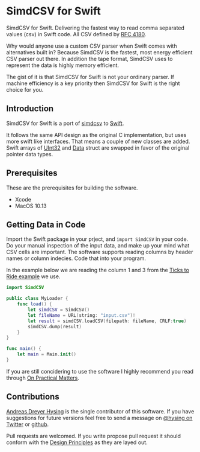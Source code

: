 # SimdCSV for Swift

SimdCSV for Swift. Delivering the fastest way to read comma separated values (csv) in Swift code.
All CSV defined by [RFC 4180](https://tools.ietf.org/html/rfc4180).

Why would anyone use a custom CSV parser when Swift comes with alternatives built in? Because SimdCSV is the fastest, most energy efficient CSV parser out there. In addition the tape format, SimdCSV uses to represent the data is highly memory efficient.

The gist of it is that SimdCSV for Swift is not your ordinary parser. If machine efficiency is a key priority then SimdCSV for Swift is the right choice for you.

## Introduction

SimdCSV for Swift is a port of [simdcsv](https://github.com/geofflangdale/simdcsv) to [Swift](https://swift.org/).

It follows the same API design as the original C implementation, but uses more swift like interfaces. That means a couple of new classes are added. Swift arrays of [UInt32](https://developer.apple.com/documentation/swift/uint32) and [Data](https://developer.apple.com/documentation/foundation/data) struct are swapped in favor of the original pointer data types.

## Prerequisites

These are the prerequisites for building the software.

* Xcode
* MacOS 10.13

## Getting Data in Code

Import the Swift package in your prject, and `import SimdCSV` in your code. Do your manual inspection of the input data, and make up your mind what CSV cells are important. The software supports reading columns by header names or column indecies. Code that into your program.

In the example below we are reading the column 1 and 3 from the [Ticks to Ride example](https://TODO) we use.

```Swift
import SimdCSV

public class MyLoader {
    func load() {
        let simdCSV = SimdCSV()
        let fileName = URL(string: "input.csv")!
        let result = simdCSV.loadCSV(filepath: fileName, CRLF:true)
        simdCSV.dump(result)
    }
}

func main() {
    let main = Main.init()
}

```

If you are still concidering to use the software I highly recommend you read through [On Practical Matters](docs/PRACTICAL.md).

## Contributions

[Andreas Dreyer Hysing](https://github.com/ahysing) is the single contributor of this software. If you have suggestions for future versions feel free to send a message on [@hysing on Twitter](https://twitter.com/ahysing) or [github](https://github.com/ahysing).

Pull requests are welcomed. If you write propose pull request it should conform with the [Design Principles](docs/PRINCIPLES.md) as they are layed out.

